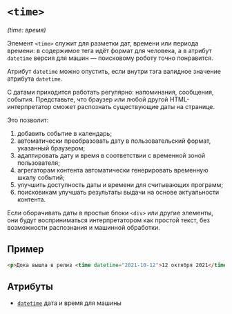 # `<time>`

_(time: время)_

Элемент `<time>` служит для разметки дат, времени или периода времени: в содержимое тега идёт формат для человека, а в атрибут `datetime` версия для машин — поисковому роботу точно понравится.

Атрибут `datetime` можно опустить, если внутри тэга валидное значение атрибута `datetime`.

С датами приходится работать регулярно: напоминания, сообщения, события. Представьте, что браузер или любой другой HTML-интерпретатор сможет распознать существующие даты на странице.

Это позволит:

1. добавить событие в календарь;
2. автоматически преобразовать дату в пользовательский формат, указанный браузером;
3. адаптировать дату и время в соответствии с временной зоной пользователя;
4. агрегаторам контента автоматически генерировать временную шкалу событий;
5. улучшить доступность даты и времени для считывающих программ;
6. поисковикам улучшать результаты выдачи на основе актуальности контента.

Если оборачивать даты в простые блоки `<div>` или другие элементы, они будут восприниматься интерпретатором как простой текст, без возможности распознания и машинной обработки.

## Пример

```html
<p>Дока вышла в релиз <time datetime="2021-10-12">12 октября 2021</time></p>
```

## Атрибуты

- [`datetime`](../../ATTRIBUTES/ALL/datetime.md) дата и время для машины
